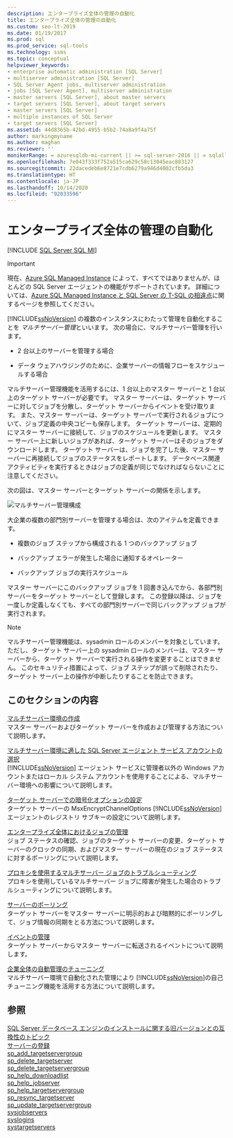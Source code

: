 ```yaml
---
description: エンタープライズ全体の管理の自動化
title: エンタープライズ全体の管理の自動化
ms.custom: seo-lt-2019
ms.date: 01/19/2017
ms.prod: sql
ms.prod_service: sql-tools
ms.technology: ssms
ms.topic: conceptual
helpviewer_keywords:
- enterprise automatic administration [SQL Server]
- multiserver administration [SQL Server]
- SQL Server Agent jobs, multiserver administration
- jobs [SQL Server Agent], multiserver administration
- master servers [SQL Server], about master servers
- target servers [SQL Server], about target servers
- master servers [SQL Server]
- multiple instances of SQL Server
- target servers [SQL Server]
ms.assetid: 44d8365b-42bd-4955-b5b2-74a8a9f4a75f
author: markingmyname
ms.author: maghan
ms.reviewer: ''
monikerRange: = azuresqldb-mi-current || >= sql-server-2016 || = sqlallproducts-allversions
ms.openlocfilehash: 7e043f333f752a515ca629c58c13045eac883127
ms.sourcegitcommit: 22dacedeb6e8721e7cdb6279a946d4002cfb5da3
ms.translationtype: HT
ms.contentlocale: ja-JP
ms.lasthandoff: 10/14/2020
ms.locfileid: "92033596"
---
```

# <a name="automated-administration-across-an-enterprise"></a>エンタープライズ全体の管理の自動化
[!INCLUDE [SQL Server SQL MI](../../includes/applies-to-version/sql-asdbmi.md)]

> [!IMPORTANT]  
> 現在、[Azure SQL Managed Instance](/azure/sql-database/sql-database-managed-instance) によって、すべてではありませんが、ほとんどの SQL Server エージェントの機能がサポートされています。 詳細については、[Azure SQL Managed Instance と SQL Server の T-SQL の相違点](/azure/sql-database/sql-database-managed-instance-transact-sql-information#sql-server-agent)に関するページを参照してください。

[!INCLUDE[ssNoVersion](../../includes/ssnoversion-md.md)] の複数のインスタンスにわたって管理を自動化することを *マルチサーバー管理*といいます。 次の場合に、マルチサーバー管理を行います。  
  
-   2 台以上のサーバーを管理する場合  
  
-   データ ウェアハウジングのために、企業サーバーの情報フローをスケジュールする場合  
  
マルチサーバー管理機能を活用するには、1 台以上のマスター サーバーと 1 台以上のターゲット サーバーが必要です。 マスター サーバーは、ターゲット サーバーに対してジョブを分散し、ターゲット サーバーからイベントを受け取ります。 また、マスター サーバーは、ターゲット サーバーで実行されるジョブについて、ジョブ定義の中央コピーも保存します。 ターゲット サーバーは、定期的にマスター サーバーに接続して、ジョブのスケジュールを更新します。 マスター サーバー上に新しいジョブがあれば、ターゲット サーバーはそのジョブをダウンロードします。 ターゲット サーバーは、ジョブを完了した後、マスター サーバーに再接続してジョブのステータスをレポートします。 データベース関連アクティビティを実行するときはジョブの定義が同じでなければならないことに注意してください。  
  
次の図は、マスター サーバーとターゲット サーバーの関係を示します。  
  
![マルチサーバー管理構成](../../ssms/agent/media/multisvr.gif "マルチサーバー管理構成")  
  
大企業の複数の部門別サーバーを管理する場合は、次のアイテムを定義できます。  
  
-   複数のジョブ ステップから構成される 1 つのバックアップ ジョブ  
  
-   バックアップ エラーが発生した場合に通知するオペレーター  
  
-   バックアップ ジョブの実行スケジュール  
  
マスター サーバーにこのバックアップ ジョブを 1 回書き込んでから、各部門別サーバーをターゲット サーバーとして登録します。 この登録以降は、ジョブを一度しか定義しなくても、すべての部門別サーバーで同じバックアップ ジョブが実行されます。  
  
> [!NOTE]  
> マルチサーバー管理機能は、sysadmin ロールのメンバーを対象としています。 ただし、ターゲット サーバー上の sysadmin ロールのメンバーは、マスター サーバーから、ターゲット サーバーで実行される操作を変更することはできません。 このセキュリティ措置によって、ジョブ ステップが誤って削除されたり、ターゲット サーバー上の操作が中断したりすることを防止できます。  
  
## <a name="in-this-section"></a>このセクションの内容  
[マルチサーバー環境の作成](../../ssms/agent/create-a-multiserver-environment.md)  
マスター サーバーおよびターゲット サーバーを作成および管理する方法について説明します。  
  
[マルチサーバー環境に適した SQL Server エージェント サービス アカウントの選択](../../ssms/agent/choose-the-right-sql-server-agent-service-account-for-multiserver-environments.md)  
[!INCLUDE[ssNoVersion](../../includes/ssnoversion-md.md)] エージェント サービスに管理者以外の Windows アカウントまたはローカル システム アカウントを使用することによる、マルチサーバー環境への影響について説明します。  
  
[ターゲット サーバーでの暗号化オプションの設定](../../ssms/agent/set-encryption-options-on-target-servers.md)  
ターゲット サーバーの MsxEncryptChannelOptions [!INCLUDE[ssNoVersion](../../includes/ssnoversion-md.md)] エージェントのレジストリ サブキーの設定について説明します。  
  
[エンタープライズ全体におけるジョブの管理](../../ssms/agent/manage-jobs-across-an-enterprise.md)  
ジョブ ステータスの確認、ジョブのターゲット サーバーの変更、ターゲット サーバーのクロックの同期、およびマスター サーバーの現在のジョブ ステータスに対するポーリングについて説明します。  
  
[プロキシを使用するマルチサーバー ジョブのトラブルシューティング](../../ssms/agent/troubleshoot-multiserver-jobs-that-use-proxies.md)  
プロキシを使用しているマルチサーバー ジョブに障害が発生した場合のトラブルシューティングについて説明します。  
  
[サーバーのポーリング](../../ssms/agent/poll-servers.md)  
ターゲット サーバーをマスター サーバーに明示的および暗黙的にポーリングして、ジョブ情報の同期をとる方法について説明します。  
  
[イベントの管理](../../ssms/agent/manage-events.md)  
ターゲット サーバーからマスター サーバーに転送されるイベントについて説明します。  
  
[企業全体の自動管理のチューニング](../../ssms/agent/tune-automated-administration-across-an-enterprise.md)  
マルチサーバー環境で自動化された管理により [!INCLUDE[ssNoVersion](../../includes/ssnoversion-md.md)]の自己チューニング機能を活用する方法について説明します。  
  
## <a name="see-also"></a>参照  
[SQL Server データベース エンジンのインストールに関する旧バージョンとの互換性のトピック](../../database-engine/discontinued-database-engine-functionality-in-sql-server.md)  
[サーバーの登録](../register-servers/register-servers.md)  
[sp_add_targetservergroup](../../relational-databases/system-stored-procedures/sp-add-targetservergroup-transact-sql.md)  
[sp_delete_targetserver](../../relational-databases/system-stored-procedures/sp-delete-targetserver-transact-sql.md)  
[sp_delete_targetservergroup](../../relational-databases/system-stored-procedures/sp-delete-targetservergroup-transact-sql.md)  
[sp_help_downloadlist](../../relational-databases/system-stored-procedures/sp-help-downloadlist-transact-sql.md)  
[sp_help_jobserver](../../relational-databases/system-stored-procedures/sp-help-jobserver-transact-sql.md)  
[sp_help_targetservergroup](../../relational-databases/system-stored-procedures/sp-help-targetservergroup-transact-sql.md)  
[sp_resync_targetserver](../../relational-databases/system-stored-procedures/sp-resync-targetserver-transact-sql.md)  
[sp_update_targetservergroup](../../relational-databases/system-stored-procedures/sp-update-targetservergroup-transact-sql.md)  
[sysjobservers](../../relational-databases/system-tables/dbo-sysjobservers-transact-sql.md)  
[syslogins](../../relational-databases/system-compatibility-views/sys-syslogins-transact-sql.md)  
[systargetservers](../../relational-databases/system-tables/dbo-systargetservers-transact-sql.md)  
